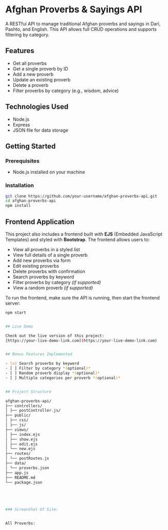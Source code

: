 # Afghan Proverbs & Sayings API

A RESTful API to manage traditional Afghan proverbs and sayings in Dari, Pashto, and English. This API allows full CRUD operations and supports filtering by category.

## Features

- Get all proverbs
- Get a single proverb by ID
- Add a new proverb
- Update an existing proverb
- Delete a proverb
- Filter proverbs by category (e.g., wisdom, advice)

## Technologies Used

- Node.js
- Express
- JSON file for data storage

## Getting Started

### Prerequisites

- Node.js installed on your machine

### Installation

```bash
git clone https://github.com/your-username/afghan-proverbs-api.git
cd afghan-proverbs-api
npm install
```



## Frontend Application

This project also includes a frontend built with **EJS** (Embedded JavaScript Templates) and styled with **Bootstrap**. The frontend allows users to:

- View all proverbs in a styled list
- View full details of a single proverb
- Add new proverbs via form
- Edit existing proverbs
- Delete proverbs with confirmation
- Search proverbs by keyword
- Filter proverbs by category *(if supported)*
- View a random proverb *(if supported)*

To run the frontend, make sure the API is running, then start the frontend server:

```bash
npm start


## Live Demo

Check out the live version of this project:
[https://your-live-demo-link.com](https://your-live-demo-link.com)


## Bonus Features Implemented

- [x] Search proverbs by keyword
- [ ] Filter by category *(optional)*
- [ ] Random proverb display *(optional)*
- [ ] Multiple categories per proverb *(optional)*


## Project Structure

afghan-proverbs-api/
├── controllers/
│ ├── postController.js/
├── public/
│ ├── css/
│ ├── js/
├── views/
│ ├── index.ejs
│ ├── show.ejs
│ ├── edit.ejs
│ └── new.ejs
├── routes/
│ └── postRoutes.js
├── data/
│ └── proverbs.json
├── app.js
├── README.md
└── package.json





### ScreenShot Of Site:


All Proverbs:

